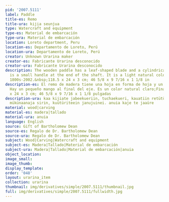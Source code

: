 ```yaml
---
pid: '2007.5111'
label: Paddle
title-es: Remo
title-ura: kijia seunjua
type: Watercraft and equipment
type-es: Material de embarcación
type-ura: Material de embarcación
location: Loreto department, Peru
location-es: Departamento de Loreto, Perú
location-ura: Departamento de Loreto, Perú
creator: Unknown Urarina maker
creator-es: Fabricante Urarina desconocido
creator-ura: Fabricante Urarina desconocido
description: The wooden paddle has a leaf-shaped blade and a cylindrical shaft. There
  is a small handle at the end of the shaft. It is a light natural color.&nbsp;Late
  1800s-2002.&nbsp;118.5 x 24 x 3 cm; 46 5/8 x 9 7/16 x 1 1/8 in
description-es: El remo de madera tiene una hoja en forma de hoja y un eje cilíndrico.
  Hay un pequeño mango al final del eje. Es un color natural claro;Finales de 1800-2002;118.5
  x 24 x 3 cm; 46 5/8 x 9 7/16 x 1 1/8 pulgadas
description-ura: kaa kijiate jabeekueriin, tuchaekueri, kauatiin retütüin bijinujuinei
  mükünaanaja sirin, kuütüriteein janujuinei. anuia kaje te jaaüre
material: wood|carving
material-es: madera|tallado
material-ura: anuia
language: English
source: Gift of Bartholomew Dean
source-es: Regalo de Dr. Bartholomew Dean
source-ura: Regalo de Dr. Bartholomew Dean
subject: Wood|Carving|Watercraft and equipment
subject-es: Madera|Tallado|Material de embarcación
subject-ura: Madera|Tallado|Material de embarcación|anuia
object_location:
image_small:
image_thumb:
display_template:
order: '048'
layout: urarina_item
collection: urarina
thumbnail: img/derivatives/simple/2007.5111/thumbnail.jpg
full: img/derivatives/simple/2007.5111/fullwidth.jpg
---
```

